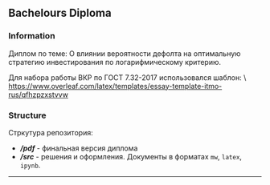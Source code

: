 ## Bachelours Diploma

### Information

Диплом по теме: О влиянии вероятности дефолта на оптимальную
стратегию инвестирования по логарифмическому
критерию.  

Для набора работы ВКР по ГОСТ 7.32-2017 использовался шаблон: \\
https://www.overleaf.com/latex/templates/essay-template-itmo-rus/qfhzpzxstvvw

### Structure

Стркутура репозитория:

- ***/pdf*** - финальная версия диплома
- ***/src*** - решения и оформления. Документы в форматах `mw`, `latex`, `ipynb`.
 -------------------------
